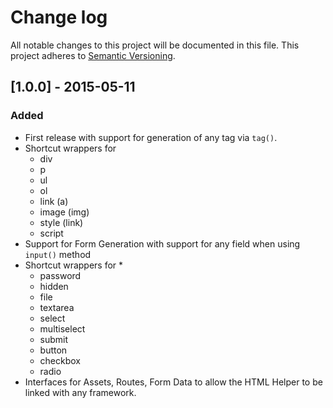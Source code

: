 # Change log

All notable changes to this project will be documented in this file.
This project adheres to [Semantic Versioning](http://semver.org/).

## [1.0.0] - 2015-05-11

### Added

* First release with support for generation of any tag via `tag()`.
* Shortcut wrappers for
    * div
    * p
    * ul
    * ol
    * link (a)
    * image (img)
    * style (link)
    * script
* Support for Form Generation with support for any field when using `input()` method
* Shortcut wrappers for
	*
	* password
	* hidden
	* file
	* textarea
	* select
	* multiselect
	* submit
	* button
	* checkbox
	* radio
* Interfaces for Assets, Routes, Form Data to allow the HTML Helper to be linked with any framework.